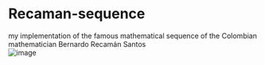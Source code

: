 # Recaman-sequence
my implementation of the famous mathematical sequence of the Colombian mathematician  Bernardo Recamán Santos  
![image](https://github.com/SebastiaoJeronimo/Recaman-sequence/assets/99453107/4091dca9-5770-4db5-8046-530f6d76c2c0)

